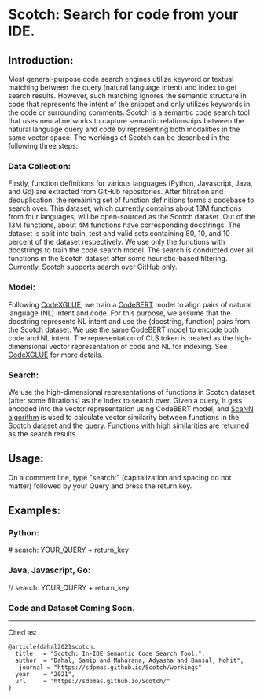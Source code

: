 # Scotch: Search for code from your IDE.


## Introduction:

Most general-purpose code search engines utilize keyword or textual matching between the query (natural language intent) and index to get search results. However, such matching ignores the semantic structure in code that represents the intent of the snippet and only utilizes keywords in the code or surrounding comments. Scotch is a semantic code search tool that uses neural networks to capture semantic relationships between the natural language query and code by representing both modalities in the same vector space.
The workings of Scotch can be described in the following three steps:


### Data Collection:

Firstly, function definitions for various languages (Python, Javascript, Java, and Go) are extracted from GitHub repositories. After filtration and deduplication, the remaining set of function definitions forms a codebase to search over. This dataset, which currently contains about 13M functions from four languages, will be open-sourced as the Scotch dataset. Out of the 13M functions, about 4M functions have corresponding docstrings. The dataset is split into train, test and valid sets containing 80, 10, and 10 percent of the dataset respectively. We use only the functions with docstrings to train the code search model. The search is conducted over all functions in the Scotch dataset after some heuristic-based filtering. Currently, Scotch supports search over GitHub only.

### Model:

Following [CodeXGLUE](https://arxiv.org/pdf/2102.04664.pdf), we train a [CodeBERT](https://arxiv.org/abs/2002.08155) model to align pairs of natural language (NL) intent and code. For this purpose, we assume that the docstring represents NL intent and use the (docstring, function) pairs from the Scotch dataset. We use the same CodeBERT model to encode both code and NL intent. The representation of CLS token is treated as the high-dimensional vector representation of code and NL for indexing. See [CodeXGLUE](https://arxiv.org/pdf/2102.04664.pdf) for more details.


### Search:

We use the high-dimensional representations of functions in Scotch dataset (after some filtrations) as the index to search over. Given a query, it gets encoded into the vector representation using CodeBERT model, and [ScaNN algorithm](https://github.com/google-research/google-research/tree/master/scann) is used to calculate vector similarity between functions in the Scotch dataset and the query. Functions with high similarities are returned as the search results.

## Usage:
On a comment line, type "search:" (capitalization and spacing do not matter) followed by your Query and press the return key.

## Examples:
### Python:
\# search: YOUR_QUERY + return_key

### Java, Javascript, Go: 
// search: YOUR_QUERY + return_key

### Code and Dataset Coming Soon.
---
Cited as:
```
@article{dahal2021scotch,
  title   = "Scotch: In-IDE Semantic Code Search Tool.",
  author  = "Dahal, Samip and Maharana, Adyasha and Bansal, Mohit",
   journal = "https://sdpmas.github.io/Scotch/workings"
  year    = "2021",
  url     = "https://sdpmas.github.io/Scotch/"
}
```
